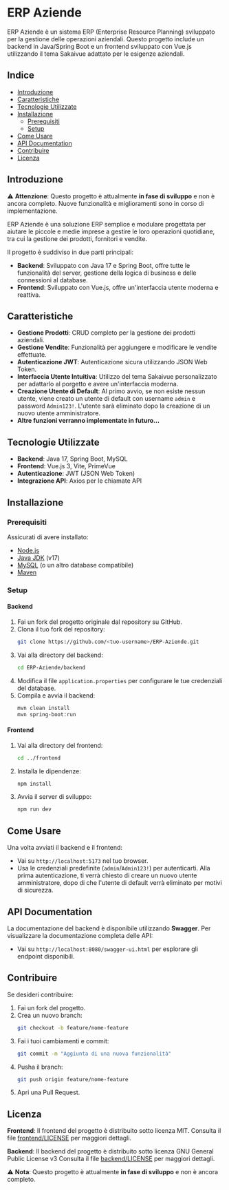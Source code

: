 # ERP Aziende

ERP Aziende è un sistema ERP (Enterprise Resource Planning) sviluppato per la gestione delle operazioni aziendali. Questo progetto include un backend in Java/Spring Boot e un frontend sviluppato con Vue.js utilizzando il tema Sakaivue adattato per le esigenze aziendali.

## Indice

- [Introduzione](#introduzione)
- [Caratteristiche](#caratteristiche)
- [Tecnologie Utilizzate](#tecnologie-utilizzate)
- [Installazione](#installazione)
  - [Prerequisiti](#prerequisiti)
  - [Setup](#setup)
- [Come Usare](#come-usare)
- [API Documentation](#api-documentation)
- [Contribuire](#contribuire)
- [Licenza](#licenza)

## Introduzione

⚠️ **Attenzione**: Questo progetto è attualmente **in fase di sviluppo** e non è ancora completo. Nuove funzionalità e miglioramenti sono in corso di implementazione.

ERP Aziende è una soluzione ERP semplice e modulare progettata per aiutare le piccole e medie imprese a gestire le loro operazioni quotidiane, tra cui la gestione dei prodotti, fornitori e vendite.

Il progetto è suddiviso in due parti principali:

- **Backend**: Sviluppato con Java 17 e Spring Boot, offre tutte le funzionalità del server, gestione della logica di business e delle connessioni al database.
- **Frontend**: Sviluppato con Vue.js, offre un'interfaccia utente moderna e reattiva.

## Caratteristiche

- **Gestione Prodotti**: CRUD completo per la gestione dei prodotti aziendali.
- **Gestione Vendite**: Funzionalità per aggiungere e modificare le vendite effettuate.
- **Autenticazione JWT**: Autenticazione sicura utilizzando JSON Web Token.
- **Interfaccia Utente Intuitiva**: Utilizzo del tema Sakaivue personalizzato per adattarlo al porgetto e avere un'interfaccia moderna.
- **Creazione Utente di Default**: Al primo avvio, se non esiste nessun utente, viene creato un utente di default con username `admin` e password `Admin123!`. L'utente sarà eliminato dopo la creazione di un nuovo utente amministratore.
- **Altre funzioni verranno implementate in futuro...**

## Tecnologie Utilizzate

- **Backend**: Java 17, Spring Boot, MySQL
- **Frontend**: Vue.js 3, Vite, PrimeVue
- **Autenticazione**: JWT (JSON Web Token)
- **Integrazione API**: Axios per le chiamate API

## Installazione

### Prerequisiti

Assicurati di avere installato:

- [Node.js](https://nodejs.org/)  
- [Java JDK](https://www.oracle.com/java/technologies/javase-jdk17-downloads.html) (v17)
- [MySQL](https://dev.mysql.com/downloads/installer/) (o un altro database compatibile)
- [Maven](https://maven.apache.org/)

### Setup

#### Backend

1. Fai un fork del progetto originale dal repository su GitHub.
2. Clona il tuo fork del repository:
   ```bash
   git clone https://github.com/<tuo-username>/ERP-Aziende.git
   ```
3. Vai alla directory del backend:
   ```bash
   cd ERP-Aziende/backend
   ```
4. Modifica il file `application.properties` per configurare le tue credenziali del database.
5. Compila e avvia il backend:
   ```bash
   mvn clean install
   mvn spring-boot:run
   ```

#### Frontend

1. Vai alla directory del frontend:
   ```bash
   cd ../frontend
   ```
2. Installa le dipendenze:
   ```bash
   npm install
   ```
3. Avvia il server di sviluppo:
   ```bash
   npm run dev
   ```

## Come Usare

Una volta avviati il backend e il frontend:

- Vai su `http://localhost:5173` nel tuo browser.
- Usa le credenziali predefinite (`admin`/`Admin123!`) per autenticarti. Alla prima autenticazione, ti verrà chiesto di creare un nuovo utente amministratore, dopo di che l'utente di default verrà eliminato per motivi di sicurezza.

## API Documentation

La documentazione del backend è disponibile utilizzando **Swagger**. Per visualizzare la documentazione completa delle API:

- Vai su `http://localhost:8080/swagger-ui.html` per esplorare gli endpoint disponibili.

## Contribuire

Se desideri contribuire:

1. Fai un fork del progetto.
2. Crea un nuovo branch:
   ```bash
   git checkout -b feature/nome-feature
   ```
3. Fai i tuoi cambiamenti e commit:
   ```bash
   git commit -m "Aggiunta di una nuova funzionalità"
   ```
4. Pusha il branch:
   ```bash
   git push origin feature/nome-feature
   ```
5. Apri una Pull Request.

## Licenza

**Frontend**: Il frontend del progetto è distribuito sotto licenza MIT. Consulta il file [frontend/LICENSE](frontend/LICENSE.md) per maggiori dettagli.

**Backend**: Il backend del progetto è distribuito sotto licenza GNU General Public License v3 Consulta il file [backend/LICENSE](backend/LICENSE.md) per maggiori dettagli.

⚠️ **Nota**: Questo progetto è attualmente **in fase di sviluppo** e non è ancora completo.

